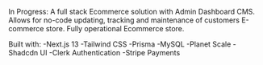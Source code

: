 In Progress: A full stack Ecommerce solution with Admin Dashboard CMS. Allows for no-code updating, tracking and maintenance of customers E-commerce store. Fully operational Ecommerce store. 

Built with:
-Next.js 13
-Tailwind CSS
-Prisma 
-MySQL 
-Planet Scale 
-Shadcdn UI
-Clerk Authentication
-Stripe Payments
